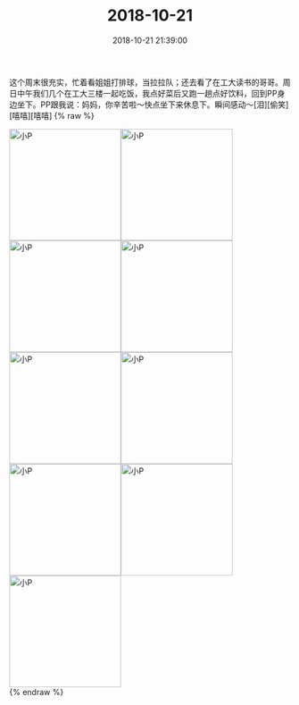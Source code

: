 ﻿---
title: "2018-10-21"
date: 2018-10-21 21:39:00
tags: 文字
categories: 妈妈
---
这个周末很充实，忙着看姐姐打排球，当拉拉队；还去看了在工大读书的哥哥。周日中午我们几个在工大三楼一起吃饭，我点好菜后又跑一趟点好饮料，回到PP身边坐下。PP跟我说：妈妈，你辛苦啦～快点坐下来休息下。瞬间感动～[泪][偷笑][嘻嘻][嘻嘻]
{% raw %}
<div style="width:500 px">
<div style="float:left; width:100 px"><img src="/images/微信图片_20190213150228.jpg" width="200" alt="小P"></div>
<div style="float:left; width:100 px"><img src="/images/微信图片_20190213150233.jpg" width="200" alt="小P"></div>
<div style="float:left; width:100 px"><img src="/images/微信图片_20190213150241.jpg" width="200" alt="小P"></div>
<div style="float:left; width:100 px"><img src="/images/微信图片_20190213150246.jpg" width="200" alt="小P"></div>
<div style="float:left; width:100 px"><img src="/images/微信图片_20190213150251.jpg" width="200" alt="小P"></div>
<div style="float:left; width:100 px"><img src="/images/微信图片_20190213150256.jpg" width="200" alt="小P"></div>
<div style="float:left; width:100 px"><img src="/images/微信图片_20190213150301.jpg" width="200" alt="小P"></div>
<div style="float:left; width:100 px"><img src="/images/微信图片_20190213150308.jpg" width="200" alt="小P"></div>
<div style="float:left; width:100 px"><img src="/images/微信图片_20190213150313.jpg" width="200" alt="小P"></div>
<div style="clear:both"></div>
</div>
{% endraw %}